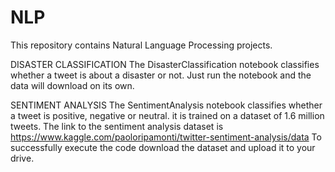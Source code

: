 # NLP
This repository contains Natural Language Processing projects.

DISASTER CLASSIFICATION
The DisasterClassification notebook classifies whether a tweet is about a disaster or not.
Just run the notebook and the data will download on its own.

SENTIMENT ANALYSIS
The SentimentAnalysis notebook classifies whether a tweet is positive, negative or neutral. it is trained on a dataset of 1.6 million tweets.
The link to the sentiment analysis dataset is https://www.kaggle.com/paoloripamonti/twitter-sentiment-analysis/data
To successfully execute the code download the dataset and upload it to your drive.
